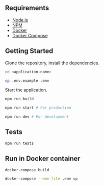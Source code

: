 ## Requirements

- [Node.js](https://yarnpkg.com/en/docs/install)
- [NPM](https://docs.npmjs.com/getting-started/installing-node)
- [Docker](https://docs.docker.com/install/)
- [Docker Compose](https://docs.docker.com/compose/install/)

## Getting Started

Clone the repository, install the dependencies.

```bash
cd <application-name>

cp .env.example .env
```

Start the application.

```bash
npm run build

npm run start # For production

npm run dev # For development
```

## Tests

```bash
npm run tests
```

## Run in Docker container

```bash
docker-compose build

docker-compose --env-file .env up 
```